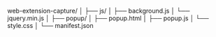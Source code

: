 web-extension-capture/
│
├── js/
│   ├── background.js
│   └── jquery.min.js
│
├── popup/
│   ├── popup.html
│   ├── popup.js
│   └── style.css
│
└── manifest.json

